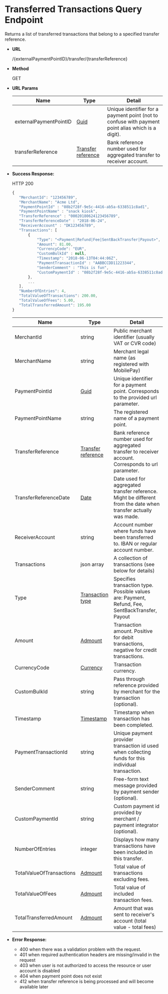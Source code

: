 
# Transferred Transactions Query Endpoint

Returns a list of transferred transactions that belong to a specified transfer reference.

* **URL**

  /{externalPaymentPointID}/transfer/{transferReference}
  
* **Method**

  GET

*  **URL Params**

    Name | Type | Detail
    ----- | ------ | ------
    externalPaymentPointID | [Guid](../types.md#guid) | Unique identifier for a payment point (not to confuse with payment point alias which is a digit).
    transferReference | [Transfer reference](../types.md#transfer-reference) | Bank reference number used for aggregated transfer to receiver account.
  
* **Success Response:**

   HTTP 200
   ```javascript
  {
      "MerchantId": "123456789",
      "MerchantName": "Acme Ltd",
      "PaymentPointId" : "08b2f28f-9e5c-4416-ab5a-6338511c8ad1",
      "PaymentPointName" : "snack kiosk",
      "TransferReference" : "00020180624123456789",
      "TransferReferenceDate" : "2018-06-24",
      "ReceiverAccount" : "DK123456789",
      "Transactions": [
          {
              "Type": "<Payment|Refund|Fee|SentBackTransfer|Payout>",
              "Amount": 81.00,
              "CurrencyCode": "EUR",
              "CustomBulkId" : null,
              "Timestamp": "2018-06-13T04:44:06Z",
              "PaymentTransactionId" : "AABBCCDD11223344",
              "SenderComment" : "This is fun",
              "CustomPaymentId" : "08b2f28f-9e5c-4416-ab5a-6338511c8ad1"
          },
          ...
      ],
      "NumberOfEntries": 4,
      "TotalValueOfTransactions": 200.00,
      "TotalValueOfFees": 5.00,
      "TotalTransferredAmount": 195.00
  }
    ```

  Name | Type | Detail
  ----- | ------ | ------
  MerchantId | string | Public merchant identifier (usually VAT or CVR code)
  MerchantName | string | Merchant legal name (as registered with MobilePay)
  PaymentPointId | [Guid](../types.md#guid) | Unique identifier for a payment point. Corresponds to the provided url parameter.
  PaymentPointName | string | The registered name of a payment point.
  TransferReference | [Transfer reference](../types.md#transfer-reference) | Bank reference number used for aggregated transfer to receiver account. Corresponds to url parameter.
  TransferReferenceDate | [Date](../types.md#date) | Date used for aggregated transfer reference. Might be different from the date when transfer actually was made.
  ReceiverAccount | string | Account number where funds have been transferred to. IBAN or regular account number.
  Transactions | json array | A collection of transactions (see below for details)
  Type | [Transaction type](../types.md#transaction-type) | Specifies transaction type. Possible values are: Payment, Refund, Fee, SentBackTransfer, Payout
  Amount | [Admount](../types.md#amount) | Transaction amount. Positive for debit transactions, negative for credit transactions.
  CurrencyCode | [Currency](../types.md#currency) | Transaction currency.
  CustomBulkId | string | Pass through reference provided by merchant for the transaction (optional).
  Timestamp | [Timestamp](../types.md#timestamp) | Timestamp when transaction has been completed.
  PaymentTransactionId | string | Unique payment provider transaction id used when collecting funds for this individual transaction.  
  SenderComment | string | Free-form text message provided by payment sender (optional).
  CustomPaymentId | string | Custom payment id provided by merchant / payment integrator (optional).
  NumberOfEntries | integer | Displays how many transactions have been included in this transfer.
  TotalValueOfTransactions | [Admount](../types.md#amount) | Total value of transactions excluding fees.
  TotalValueOfFees | [Admount](../types.md#amount) | Total value of included transaction fees.
  TotalTransferredAmount | [Admount](../types.md#amount) | Amount that was sent to receiver's account (total value - total fees)
    
* **Error Response:**

   * 400 when there was a validation problem with the request.
   * 401 when required authentication headers are missing/invalid in the request
   * 403 when user is not authorized to access the resource or user account is disabled
   * 404 when payment point does not exist
   * 412 when transfer reference is being processed and will become available later

